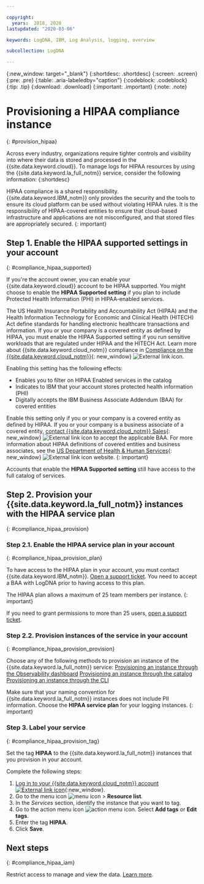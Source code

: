 ```yaml
---

copyright:
  years:  2018, 2020
lastupdated: "2020-03-06"

keywords: LogDNA, IBM, Log Analysis, logging, overview

subcollection: LogDNA

---
```


{:new_window: target="_blank"}
{:shortdesc: .shortdesc}
{:screen: .screen}
{:pre: .pre}
{:table: .aria-labeledby="caption"}
{:codeblock: .codeblock}
{:tip: .tip}
{:download: .download}
{:important: .important}
{:note: .note}

# Provisioning a HIPAA compliance instance
{: #provision_hipaa}

Across every industry, organizations require tighter controls and visibility into where their data is stored and processed in the {{site.data.keyword.cloud}}. To manage logs for HIPAA resources by using the {{site.data.keyword.la_full_notm}} service, consider the following information:
{:shortdesc}

HIPAA compliance is a shared responsibility. {{site.data.keyword.IBM_notm}} only provides the security and the tools to ensure its cloud platform can be used without violating HIPAA rules. It is the responsibility of HIPAA-covered entities to ensure that cloud-based infrastructure and applications are not misconfigured, and that stored files are appropriately secured.
{: important}

## Step 1. Enable the HIPAA supported settings in your account
{: #compliance_hipaa_supported}

If you're the account owner, you can enable your {{site.data.keyword.cloud}} account to be HIPAA supported. You might choose to enable the **HIPAA Supported setting** if you plan to include Protected Health Information (PHI) in HIPAA-enabled services.

The US Health Insurance Portability and Accountability Act (HIPAA) and the Health Information Technology for Economic and Clinical Health (HITECH) Act define standards for handling electronic healthcare transactions and information. If you or your company is a covered entity as defined by HIPAA, you must enable the HIPAA Supported setting if you run sensitive workloads that are regulated under HIPAA and the HITECH Act. Learn more about {{site.data.keyword.cloud_notm}} compliance in [Compliance on the {{site.data.keyword.cloud_notm}}](https://www.ibm.com/cloud/compliance){: new_window} ![External link icon](../icons/launch-glyph.svg "External link icon").

Enabling this setting has the following effects:

* Enables you to filter on HIPAA Enabled services in the catalog
* Indicates to IBM that your account stores protected health information (PHI)
* Digitally accepts the IBM Business Associate Addendum (BAA) for covered entities

Enable this setting only if you or your company is a covered entity as defined by HIPAA. If you or your company is a business associate of a covered entity, [contact {{site.data.keyword.cloud_notm}} Sales](https://www.ibm.com/account/reg/us-en/signup?formid=MAIL-wcp){: new_window} ![External link icon](../icons/launch-glyph.svg "External link icon") to accept the applicable BAA. For more information about HIPAA definitions of covered entities and business associates, see the [US Department of Health & Human Services](https://www.hhs.gov/hipaa/for-professionals/covered-entities/index.html){: new_window} ![External link icon](../icons/launch-glyph.svg "External link icon") website.
{: important}

Accounts that enable the **HIPAA Supported setting** still have access to the full catalog of services. 


## Step 2. Provision your {{site.data.keyword.la_full_notm}} instances with the HIPAA service plan
{: #compliance_hipaa_provision}


### Step 2.1. Enable the HIPAA service plan in your account
{: #compliance_hipaa_provision_plan}

To have access to the HIPAA plan in your account, you must contact {{site.data.keyword.IBM_notm}}. [Open a support ticket](/docs/get-support?topic=get-support-getting-customer-support#getting-customer-support). You need to accept a BAA with LogDNA prior to having access to this plan.

The HIPAA plan allows a maximum of 25 team members per instance.
{: important}

If you need to grant permissions to more than 25 users, [open a support ticket](/docs/get-support?topic=get-support-getting-customer-support#getting-customer-support).


### Step 2.2. Provision instances of the service in your account
{: #compliance_hipaa_provision_provision}

Choose any of the following methods to provision an instance of the {{site.data.keyword.la_full_notm}} service:
[Provisioning an instance through the Observability dashboard](/docs/Log-Analysis-with-LogDNA?topic=LogDNA-provision#provision_ui)
[Provisioning an instance through the catalog](/docs/Log-Analysis-with-LogDNA?topic=LogDNA-provision#provision_catalog)
[Provisioning an instance through the CLI](/docs/Log-Analysis-with-LogDNA?topic=LogDNA-provision#provision_cli)

Make sure that your naming convention for {{site.data.keyword.la_full_notm}} instances does not include PII information. Choose the **HIPAA service plan** for your logging instances.
{: important}


### Step 3. Label your service
{: #compliance_hipaa_provision_tag}

Set the tag **HIPAA** to the {{site.data.keyword.la_full_notm}} instances that you provision in your account.

Complete the following steps:

1. [Log in to your {{site.data.keyword.cloud_notm}} account ![External link icon](../../icons/launch-glyph.svg "External link icon")](https://cloud.ibm.com/login){:new_window}.
2. Go to the menu icon ![menu icon](../../icons/icon_hamburger.svg) &gt; **Resource list**.
3. In the *Services* section, identify the instance that you want to tag.
4. Go to the action menu icon ![action menu icon](../../icons/icon_hamburger.svg). Select **Add tags** or **Edit tags**.
5. Enter the tag **HIPAA**.
6. Click **Save**.

 
## Next steps
{: #compliance_hipaa_iam}

Restrict access to manage and view the data. [Learn more](/docs/Log-Analysis-with-LogDNA?topic=LogDNA-iam).





